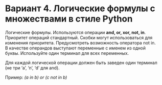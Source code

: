 # Вариант 4. Логические формулы с множествами в стиле Python

Логические формулы. Используются операции **and, or, xor, not, in**.
Приоритет операций стандартный. Скобки могут использоваться для изменения приоритета. Предусмотреть возможность оператора not in.
В качестве операндов выступают переменные с именем из одной буквы. Используйте один терминал для всех переменных. 

Для каждой логической операции должен быть заведен один терминал (не три ‘a’, ‘n’,
‘d’ для and).


Пример: *(a in b) or (c not in b)*
